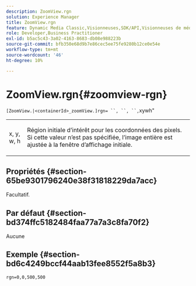 ```yaml
---
description: ZoomView.rgn
solution: Experience Manager
title: ZoomView.rgn
feature: Dynamic Media Classic,Visionneuses,SDK/API,Visionneuses de médias mixtes
role: Developer,Business Practitioner
exl-id: b5ac5c43-3a02-4163-8683-db08e988223b
source-git-commit: bfb350e68d9b7e86cec5ee75fe9280b12ce0e54e
workflow-type: tm+mt
source-wordcount: '46'
ht-degree: 10%

---
```


# ZoomView.rgn{#zoomview-rgn}

` [ZoomView.|<containerId>_zoomView.]rgn= ``, ``, ``, `xywh&quot;

<table id="table_A5BFF854E2064B048BF9AA8D576F7DA2"> 
 <tbody> 
  <tr> 
   <td colname="col1"> <p> <span class="codeph"> x</span>, <span class="codeph"> y</span>, <span class="codeph"> w</span>, <span class="codeph"> h</span> </p> </td> 
   <td colname="col2"> <p> Région initiale d’intérêt pour les coordonnées des pixels. Si cette valeur n’est pas spécifiée, l’image entière est ajustée à la fenêtre d’affichage initiale. </p> </td> 
  </tr> 
 </tbody> 
</table>

## Propriétés {#section-65be9301796240e38f31818229da7acc}

Facultatif.

## Par défaut {#section-bd374ffc5182484faa77a7a3c8fa70f2}

Aucune

## Exemple {#section-bd6c4249bccf44aab13fee8552f5a8b3}

`rgn=0,0,500,500`
